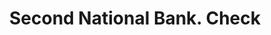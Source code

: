 ---
doi: 10.7916/D8RZ0Q7B
date_other: '1890'
date_other_textual: 1890-1899
form: printed ephemera
genre:
- Checks (bank checks)
name:
- Second National Bank
object_in_context_url: https://biggert.cul.columbia.edu/items/view/ave_biggert_01896
subject_hierarchical_geographic:
- Atlantic City, New Jersey, United States
subject_name:
- Second National Bank
title: Second National Bank. Check
sort_title: Second National Bank. Check
call_number: ave_biggert_01896
coordinates:
- 39.377297,-74.451082
pid: ave_biggert_01896
identifiers: ave_biggert_01896
thumbnail: https://derivativo-2.library.columbia.edu/iiif/2/ldpd:490603/full/!256,256/0/native.jpg
permalink: /biggert/ave_biggert_01896/
layout: iiif-image-page
---